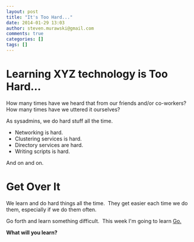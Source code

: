 ```yaml
---
layout: post
title: "It's Too Hard..."
date: 2014-01-29 13:03
author: steven.murawski@gmail.com
comments: true
categories: []
tags: []
---
```



# Learning XYZ technology is Too Hard...



How many times have we heard that from our friends and/or co-workers?&nbsp; How many times have we uttered it ourselves?


As sysadmins, we do hard stuff all the time.


*   Networking is hard.
*   Clustering services is hard.
*   Directory services are hard.
*   Writing scripts is hard.

And on and on.


# Get Over It



We learn and do hard things all the time.&nbsp; They get easier each time we do them, especially if we do them often.


Go forth and learn something difficult.&nbsp; This week I'm going to learn <a href="http://golang.org/" target="_blank">Go.</a>


**What will you learn?**

